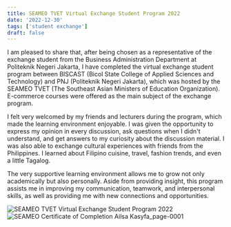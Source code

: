 ```yaml
---
title: SEAMEO TVET Virtual Exchange Student Program 2022
date: '2022-12-30'
tags: ['student exchange']
draft: false
---
```



I am pleased to share that, after being chosen as a representative of the exchange student from the Business Administration Department at Politeknik Negeri Jakarta, I have completed the virtual exchange student program between BISCAST (Bicol State College of Applied Sciences and Technology) and PNJ (Politeknik Negeri Jakarta), which was hosted by the SEAMEO TVET (The Southeast Asian Ministers of Education Organization). E-commerce courses were offered as the main subject of the exchange program.

I felt very welcomed by my friends and lecturers during the program, which made the learning environment enjoyable. I was given the opportunity to express my opinion in every discussion, ask questions when I didn't understand, and get answers to my curiosity about the discussion material. I was also able to exchange cultural experiences with friends from the Philippines. I learned about Filipino cuisine, travel, fashion trends, and even a little Tagalog.

The very supportive learning environment allows me to grow not only academically but also personally. Aside from providing insight, this program assists me in improving my communication, teamwork, and interpersonal skills, as well as providing me with new connections and opportunities.

![SEAMEO TVET Virtual Exchange Student Program 2022](https://user-images.githubusercontent.com/125033150/222355934-12756832-30ee-4daf-8a7d-d54fc846f4ed.jpg)![SEAMEO Certificate of Completion Ailsa Kasyfa_page-0001](https://user-images.githubusercontent.com/125033150/222356448-0c1470ad-95d8-4335-8aa3-2f9728c3dcd2.jpg)
